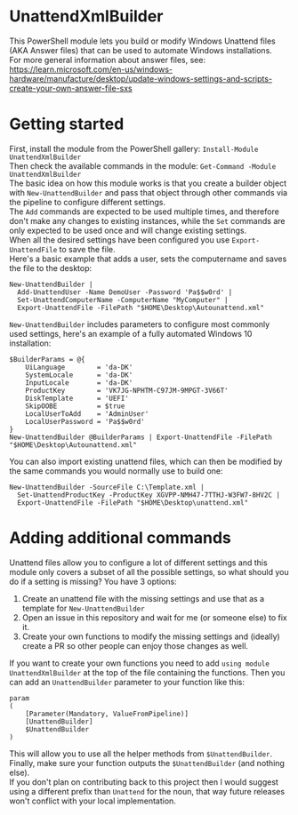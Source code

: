 # UnattendXmlBuilder
This PowerShell module lets you build or modify Windows Unattend files (AKA Answer files) that can be used to automate Windows installations.  
For more general information about answer files, see: https://learn.microsoft.com/en-us/windows-hardware/manufacture/desktop/update-windows-settings-and-scripts-create-your-own-answer-file-sxs

# Getting started
First, install the module from the PowerShell gallery: `Install-Module UnattendXmlBuilder`  
Then check the available commands in the module: `Get-Command -Module UnattendXmlBuilder`  
The basic idea on how this module works is that you create a builder object with `New-UnattendBuilder` and pass that object through other commands via the pipeline to configure different settings.  
The `Add` commands are expected to be used multiple times, and therefore don't make any changes to existing instances, while the `Set` commands are only expected to be used once and will change existing settings.  
When all the desired settings have been configured you use `Export-UnattendFile` to save the file.  
Here's a basic example that adds a user, sets the computername and saves the file to the desktop:
```
New-UnattendBuilder |
  Add-UnattendUser -Name DemoUser -Password 'Pa$$w0rd' |
  Set-UnattendComputerName -ComputerName "MyComputer" |
  Export-UnattendFile -FilePath "$HOME\Desktop\Autounattend.xml"
```
`New-UnattendBuilder` includes parameters to configure most commonly used settings, here's an example of a fully automated Windows 10 installation:
```
$BuilderParams = @{
    UiLanguage        = 'da-DK'
    SystemLocale      = 'da-DK'
    InputLocale       = 'da-DK'
    ProductKey        = 'VK7JG-NPHTM-C97JM-9MPGT-3V66T'
    DiskTemplate      = 'UEFI'
    SkipOOBE          = $true
    LocalUserToAdd    = 'AdminUser'
    LocalUserPassword = 'Pa$$w0rd'
}
New-UnattendBuilder @BuilderParams | Export-UnattendFile -FilePath "$HOME\Desktop\Autounattend.xml"
```
You can also import existing unattend files, which can then be modified by the same commands you would normally use to build one:
```
New-UnattendBuilder -SourceFile C:\Template.xml |
  Set-UnattendProductKey -ProductKey XGVPP-NMH47-7TTHJ-W3FW7-8HV2C |
  Export-UnattendFile -FilePath "$HOME\Desktop\unattend.xml"
```

# Adding additional commands
Unattend files allow you to configure a lot of different settings and this module only covers a subset of all the possible settings, so what should you do if a setting is missing?
You have 3 options:
1. Create an unattend file with the missing settings and use that as a template for `New-UnattendBuilder`
2. Open an issue in this repository and wait for me (or someone else) to fix it.
3. Create your own functions to modify the missing settings and (ideally) create a PR so other people can enjoy those changes as well.

If you want to create your own functions you need to add `using module UnattendXmlBuilder` at the top of the file containing the functions.
Then you can add an `UnattendBuilder` parameter to your function like this:
```
param
(
    [Parameter(Mandatory, ValueFromPipeline)]
    [UnattendBuilder]
    $UnattendBuilder
)
```
This will allow you to use all the helper methods from `$UnattendBuilder`. Finally, make sure your function outputs the `$UnattendBuilder` (and nothing else).  
If you don't plan on contributing back to this project then I would suggest using a different prefix than `Unattend` for the noun, that way future releases won't conflict with your local implementation.